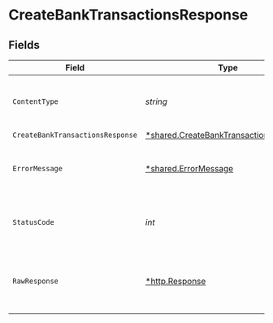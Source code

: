 # CreateBankTransactionsResponse


## Fields

| Field                                                                                           | Type                                                                                            | Required                                                                                        | Description                                                                                     |
| ----------------------------------------------------------------------------------------------- | ----------------------------------------------------------------------------------------------- | ----------------------------------------------------------------------------------------------- | ----------------------------------------------------------------------------------------------- |
| `ContentType`                                                                                   | *string*                                                                                        | :heavy_check_mark:                                                                              | HTTP response content type for this operation                                                   |
| `CreateBankTransactionsResponse`                                                                | [*shared.CreateBankTransactionsResponse](../../models/shared/createbanktransactionsresponse.md) | :heavy_minus_sign:                                                                              | Success                                                                                         |
| `ErrorMessage`                                                                                  | [*shared.ErrorMessage](../../models/shared/errormessage.md)                                     | :heavy_minus_sign:                                                                              | Your API request was not properly authorized.                                                   |
| `StatusCode`                                                                                    | *int*                                                                                           | :heavy_check_mark:                                                                              | HTTP response status code for this operation                                                    |
| `RawResponse`                                                                                   | [*http.Response](https://pkg.go.dev/net/http#Response)                                          | :heavy_minus_sign:                                                                              | Raw HTTP response; suitable for custom response parsing                                         |